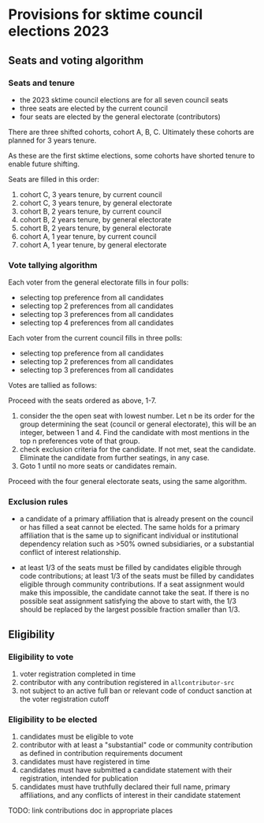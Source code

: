 # Provisions for sktime council elections 2023

## Seats and voting algorithm

### Seats and tenure

* the 2023 sktime council elections are for all seven council seats
* three seats are elected by the current council
* four seats are elected by the general electorate (contributors)

There are three shifted cohorts, cohort A, B, C.
Ultimately these cohorts are planned for 3 years tenure.

As these are the first sktime elections, some cohorts have shorted tenure to enable future shifting.

Seats are filled in this order:

1. cohort C, 3 years tenure, by current council
2. cohort C, 3 years tenure, by general electorate
3. cohort B, 2 years tenure, by current council
4. cohort B, 2 years tenure, by general electorate
5. cohort B, 2 years tenure, by general electorate
6. cohort A, 1 year tenure, by current council
7. cohort A, 1 year tenure, by general electorate

### Vote tallying algorithm

Each voter from the general electorate fills in four polls:

* selecting top preference from all candidates
* selecting top 2 preferences from all candidates
* selecting top 3 preferences from all candidates
* selecting top 4 preferences from all candidates

Each voter from the current council fills in three polls:

* selecting top preference from all candidates
* selecting top 2 preferences from all candidates
* selecting top 3 preferences from all candidates

Votes are tallied as follows:

Proceed with the seats ordered as above, 1-7.

1. consider the the open seat with lowest number.
  Let n be its order for the group determining the seat (council or general electorate),
  this will be an integer, between 1 and 4.
  Find the candidate with most mentions in the top n preferences vote of that group.
2. check exclusion criteria for the candidate. If not met, seat the candidate.
  Eliminate the candidate from further seatings, in any case.
3. Goto 1 until no more seats or candidates remain.

Proceed with the four general electorate seats, using the same algorithm.

### Exclusion rules

* a candidate of a primary affiliation that is already present on the council or has filled a seat cannot be elected. The same holds for a primary affiliation that is the same up to significant individual or institutional dependency relation such as >50% owned subsidiaries, or a substantial conflict of interest relationship.

* at least 1/3 of the seats must be filled by candidates eligible through code contributions; at least 1/3 of the seats must be filled by candidates eligible through community contributions. If a seat assignment would make this impossible, the candidate cannot take the seat. If there is no possible seat assignment satisfying the above to start with, the 1/3 should be replaced by the largest possible fraction smaller than 1/3.

## Eligibility

### Eligibility to vote

1. voter registration completed in time
2. contributor with any contribution registered in `allcontributor-src`
3. not subject to an active full ban or relevant code of conduct sanction at the voter registration cutoff


### Eligibility to be elected

1. candidates must be eligible to vote
2. contributor with at least a "substantial" code or community contribution as defined in contribution requirements document
3. candidates must have registered in time
4. candidates must have submitted a candidate statement with their registration, intended for publication
5. candidates must have truthfully declared their full name, primary affiliations, and any conflicts of interest in their candidate statement


TODO: link contributions doc in appropriate places
